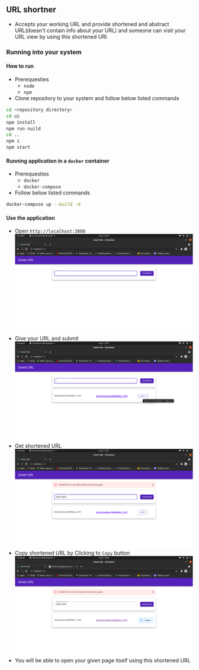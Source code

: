## URL shortner
- Accepts your working URL and provide shortened and abstract URL(doesn't contain info about your URL) and someone can visit your URL view by using this shortened URl.

### Running into your system
#### How to run
- Prerequesties
  - `node`
  - `npm`
- Clone repository to your system and follow below listed commands
```sh
cd <repository directory>
cd ui
npm install
npm run nuild
cd ..
npm i
npm start
```

#### Running application in a `docker` container
- Prerequesties
  - `docker`
  - `docker-compose`
- Follow below listed commands
```sh
docker-compose up --build -d
```

#### Use the application
- Open `http://localhost:3000`
![Home view](./data/home.png "Home")
- Give your URL and submit
![Result view](./data/result.png "Result")
- Get shortened URL
![Error view](./data/error.png "Error")
- Copy shortened URL by Clicking to `Copy` button
![Copied view](./data/copied.png "Copied")
- You will be able to open your given page itself using this shortened URL
